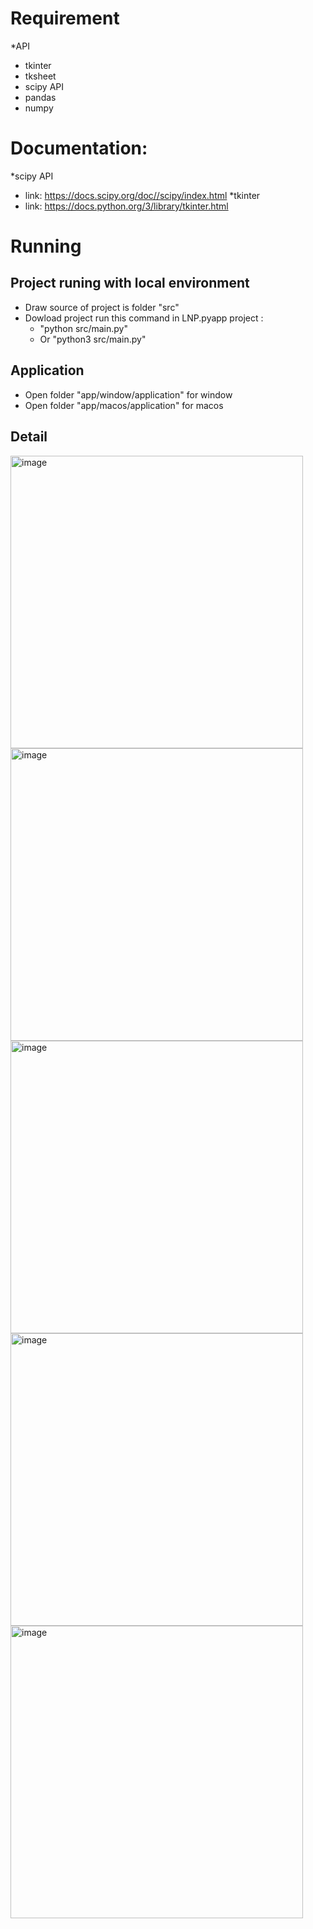 # Requirement
*API
- tkinter
- tksheet
- scipy API
- pandas
- numpy
# Documentation:
*scipy API
- link: https://docs.scipy.org/doc//scipy/index.html
*tkinter
- link: https://docs.python.org/3/library/tkinter.html
# Running
## Project runing with local environment
* Draw source of project is folder "src"
* Dowload project run this command in LNP.pyapp project : 
  - "python src/main.py" 
  - Or "python3 src/main.py"
## Application
- Open folder "app/window/application" for window
- Open folder "app/macos/application" for macos

## Detail
<img width="468" alt="image" src="https://github.com/DatMinhLeChon/LNP.pyapp/assets/93373784/66aa60d4-5092-468b-a509-facc4991ff96">

<img width="468" alt="image" src="https://github.com/DatMinhLeChon/LNP.pyapp/assets/93373784/c704e539-159d-4efb-b4e7-6369d7f24a9a">

<img width="468" alt="image" src="https://github.com/DatMinhLeChon/LNP.pyapp/assets/93373784/260a236a-1ed4-4f63-80f0-238b90497c29">

<img width="468" alt="image" src="https://github.com/DatMinhLeChon/LNP.pyapp/assets/93373784/e0ddc706-c7ba-4c96-a59c-ec9404817a03">

<img width="468" alt="image" src="https://github.com/DatMinhLeChon/LNP.pyapp/assets/93373784/f1639593-a44c-4dd9-b206-e1b461261ab0">



 


